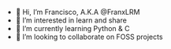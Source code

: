 - 👋 Hi, I’m Francisco, A.K.A @FranxLRM
- 👀 I’m interested in learn and share
- 🌱 I’m currently learning Python & C
- 💞️ I’m looking to collaborate on FOSS projects
<!---
- 📫 How to reach me ...
FranxLRM/FranxLRM is a ✨ special ✨ repository because its `README.md` (this file) appears on your GitHub profile.
You can click the Preview link to take a look at your changes.
--->
